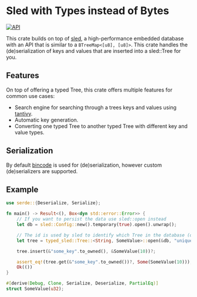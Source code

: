 # Sled with Types instead of Bytes

[![API](https://docs.rs/typed-sled/badge.svg)](https://docs.rs/typed-sled)

This crate builds on top of [sled], a high-performance embedded database with
an API that is similar to a `BTreeMap<[u8], [u8]>`. This crate handles the
(de)serialization of keys and values that are inserted into a sled::Tree for you.

## Features

On top of offering a typed Tree, this crate offers multiple features for common use cases:

- Search engine for searching through a trees keys and values using [tantivy].
- Automatic key generation.
- Converting one typed Tree to another typed Tree with different key and value types.

## Serialization

By default [bincode] is used for (de)serialization, however custom (de)serializers
are supported.

## Example

```rust
use serde::{Deserialize, Serialize};

fn main() -> Result<(), Box<dyn std::error::Error>> {
    // If you want to persist the data use sled::open instead
    let db = sled::Config::new().temporary(true).open().unwrap();

    // The id is used by sled to identify which Tree in the database (db) to open.
    let tree = typed_sled::Tree::<String, SomeValue>::open(&db, "unique_id");

    tree.insert(&"some_key".to_owned(), &SomeValue(10))?;

    assert_eq!(tree.get(&"some_key".to_owned())?, Some(SomeValue(10)));
    Ok(())
}

#[derive(Debug, Clone, Serialize, Deserialize, PartialEq)]
struct SomeValue(u32);
```

[sled]: https://github.com/spacejam/sled
[bincode]: https://github.com/bincode-org/bincode
[tantivy]: https://github.com/quickwit-inc/tantivy
